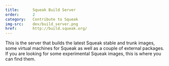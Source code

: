 ```yaml
---
title:      Squeak Build Server
order:      2
category:   Contribute to Squeak
img-src:    dev/build_server.png
href:       http://build.squeak.org/
---
```

This is the server that builds the latest Squeak stable and trunk images, some virtual machines for Squeak as well as a couple of external packages. If you are looking for some experimental Squeak images, this is where you can find them.